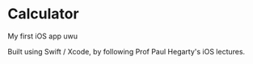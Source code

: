 # Calculator

My first iOS app uwu

Built using Swift / Xcode, by following Prof Paul Hegarty's iOS lectures.
